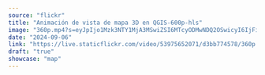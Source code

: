 ```yaml
---
source: "flickr"
title: "Animación de vista de mapa 3D en QGIS-600p-hls"
image: "360p.mp4?s=eyJpIjo1Mzk3NTY1MjA3MSwiZSI6MTcyODMwNDQ2OSwicyI6IjFiNGQzNTUyYjBiN2JmNjg3NzU2NjMzMGM1NTAzNDVlMmE3YzM1ZDMiLCJ2IjoxfQ.mp4"
date: "2024-09-06"
link: "https://live.staticflickr.com/video/53975652071/d3bb774578/360p.mp4?s=eyJpIjo1Mzk3NTY1MjA3MSwiZSI6MTcyODMwNDQ2OSwicyI6IjFiNGQzNTUyYjBiN2JmNjg3NzU2NjMzMGM1NTAzNDVlMmE3YzM1ZDMiLCJ2IjoxfQ"
draft: "true"
showcase: "map"
---
```


